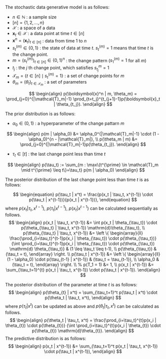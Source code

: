 <!-- Document Author
Kairi Suzuki <szk8258@gmail.com>
-->
The stochastic data generative model is as follows:

- $n \in \mathbb{N}$ : a sample size
- $[n]=\{1, 2, \dots, n\}$
- $\mathcal{X}$ : a space of a data
- $\boldsymbol{x}_t \in \mathcal{X}$ : a data point at time $t \in [n]$
- $\boldsymbol{x}^n = (\boldsymbol{x}_t)_{t \in [n]}$ : data from time 1 to $n$
- $s^{(m)}_t \in \{0, 1\}$ : the state of data at time $t$. $s^{(m)}_t = 1$ means that time $t$ is the change point.
- $m = (s^{(m)}_t)_{t \in [n]} \in \{0, 1\}^{n}$ : the change pattern ($s^{(m)}_1=1$ for all $m$)
- $t_j$ : the $j$ th change point, which satisfies $s^{m}_{t_j}=1$
- $\mathcal{T}_m = \{t \in [n] \mid s^{(m)}_t=1 \}$ : a set of change points for $m$
- $\theta_m = (\theta_t)_{t \in \mathcal{T}_m}$ : a set of parameters

$$
\begin{align}
p(\boldsymbol{x}^n | m, \theta_m) = \prod_{j=0}^{|\mathcal{T}_m|-1} \prod_{t=t_j}^{t_{j+1}-1}p(\boldsymbol{x}_t | \theta_{t_j}).
\end{align}
$$

The prior distribution is as follows:

- $\alpha_0 \in (0, 1)$ :  a hyperparameter of the change pattarn $m$

$$
\begin{align}
p(m | \alpha_0) &= \alpha_0^{|\mathcal{T}_m|-1} \cdot (1 - \alpha_0)^{n - |\mathcal{T}_m|}, \\
p(\theta_m | m) &= \prod_{j=0}^{|\mathcal{T}_m|-1}p(\theta_{t_j}).
\end{align}
$$

- $\tau_t \in [t]$ : the last change point less than time $t$

$$
\begin{align}
p(\tau_t) := \sum_{m : \max\{t^{\prime} \in \mathcal{T}_m \mid t^{\prime} \leq t\}=\tau_t} p(m | \alpha_0)
\end{align}
$$

The posterior distribution of the last change point less than time $t$ is as follows:

$$
\begin{equation}
p(\tau_t | x^t) = \frac{p(x_t | \tau_t, x^{t-1}) \cdot p(\tau_t | x^{t-1})}{p(x_t | x^{t-1})},
\end{equation}
$$
where $p(x_t | \tau_t, x^{t-1})$, $p(\tau_t | x^{t-1})$, $p(x_t | x^{t-1})$ can be calculated sequentially as follows.
$$
\begin{align}
p(x_t | \tau_t, x^{t-1}) &= \int p(x_t | \theta_{\tau_t}) \cdot p(\theta_{\tau_t} | \tau_t, x^{t-1}) \mathrm{d}\theta_{\tau_t}, \\
p(\theta_{\tau_t} | \tau_t, x^{t-1}) &=  \left \{
\begin{array}{ll}
\frac{\prod_{i=\tau_t}^{t-1}p(x_i | \theta_{\tau_t}) \cdot p(\theta_{\tau_t})}
{\int \prod_{i=\tau_t}^{t-1}p(x_i | \theta_{\tau_t}) \cdot p(\theta_{\tau_t}) \mathrm{d} \theta_{\tau_t}}
& (1 \leq \tau_t \leq t-1), \\
p(\theta_{\tau_t})
& (\tau_t = t),
\end{array}
\right. \\
p(\tau_t | x^{t-1}) &= \left \{
\begin{array}{ll}
(1 - \alpha_0) \cdot p(\tau_{t-1} | x^{t-1}) & (\tau_t = \tau_{t-1}), \\
\alpha_0 & (\tau_t = t),
\end{array}
\right. \\
% p(T_1 = 1) &= 1, \\
p(x_t | x^{t-1}) &= \sum_{\tau_t=1}^{t} p(x_t | \tau_t, x^{t-1}) \cdot p(\tau_t | x^{t-1}).
\end{align}
$$

The posterior distribution of the parameter at time $t$ is as follows:
$$
\begin{align}
p(\theta_{t} | x^t) = \sum_{\tau_t=1}^t p(\tau_t | x^t) \cdot p(\theta_t | \tau_t, x^t),
\end{align}
$$
where $p(\tau_t | x^t)$ can be updated as above and $p(\theta_t | \tau_t, x^t)$ can be calculated as follows.
$$
\begin{align}
p(\theta_t | \tau_t, x^t) = \frac{\prod_{i=\tau_t}^{t}p(x_i | \theta_{t}) \cdot p(\theta_{t})}
{\int \prod_{i=\tau_t}^{t}p(x_i | \theta_{t}) \cdot p(\theta_{t}) \mathrm{d}\theta_{t}}.
\end{align}
$$
The predictive distribution is as follows:
$$
\begin{align}
p(x_t | x^{t-1}) &= \sum_{\tau_t=1}^t p(x_t | \tau_t, x^{t-1}) \cdot p(\tau_t | x^{t-1}),
\end{align}
$$
